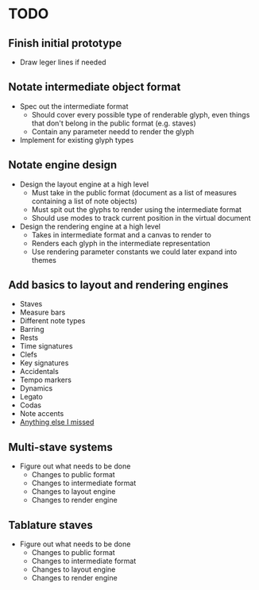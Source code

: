
# TODO

## Finish initial prototype

* Draw leger lines if needed

## Notate intermediate object format

* Spec out the intermediate format
    * Should cover every possible type of renderable glyph, even things that
      don't belong in the public format (e.g. staves)
    * Contain any parameter needd to render the glyph
* Implement for existing glyph types

## Notate engine design

* Design the layout engine at a high level
    * Must take in the public format (document as a list of measures 
      containing a list of note objects)
    * Must spit out the glyphs to render using the intermediate format
    * Should use modes to track current position in the virtual document
* Design the rendering engine at a high level
    * Takes in intermediate format and a canvas to render to
    * Renders each glyph in the intermediate representation
    * Use rendering parameter constants we could later expand into themes

## Add basics to layout and rendering engines

* Staves
* Measure bars
* Different note types
* Barring
* Rests
* Time signatures
* Clefs
* Key signatures
* Accidentals
* Tempo markers
* Dynamics
* Legato
* Codas
* Note accents
* [Anything else I missed](http://en.wikipedia.org/wiki/List_of_musical_symbols)

## Multi-stave systems

* Figure out what needs to be done
    * Changes to public format
    * Changes to intermediate format
    * Changes to layout engine
    * Changes to render engine

## Tablature staves

* Figure out what needs to be done
    * Changes to public format
    * Changes to intermediate format
    * Changes to layout engine
    * Changes to render engine

